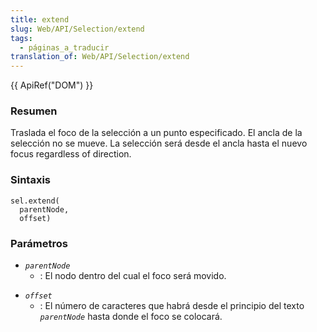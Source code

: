 ```yaml
---
title: extend
slug: Web/API/Selection/extend
tags:
  - páginas_a_traducir
translation_of: Web/API/Selection/extend
---
```

{{ ApiRef("DOM") }}

### Resumen

Traslada el foco de la selección a un punto especificado. El ancla de la selección no se mueve. La selección será desde el ancla hasta el nuevo focus regardless of direction.

### Sintaxis

```
sel.extend(
  parentNode,
  offset)
```

### Parámetros

- _`parentNode`_
  - : El nodo dentro del cual el foco será movido.

<!---->

- _`offset`_
  - : El número de caracteres que habrá desde el principio del texto
    _`parentNode`_
    hasta donde el foco se colocará.
